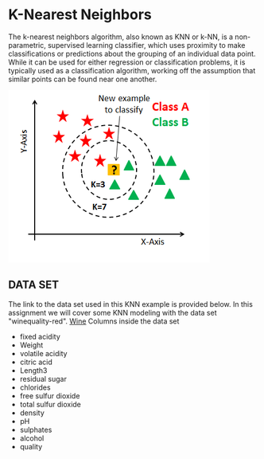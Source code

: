 # K-Nearest Neighbors

The k-nearest neighbors algorithm, also known as KNN or k-NN, is a non-parametric, supervised learning classifier, which uses proximity to make classifications or predictions about the grouping of an individual data point. While it can be used for either regression or classification problems, it is typically used as a classification algorithm, working off the assumption that similar points can be found near one another.

![KNN](KNN.png)

## DATA SET

The link to the data set used in this KNN example is provided below. In this assignment we will cover some KNN modeling with the data set "winequality-red".
[Wine](https://www.kaggle.com/datasets/uciml/red-wine-quality-cortez-et-al-2009)
Columns inside the data set
- fixed acidity
- Weight
- volatile acidity
- citric acid
- Length3
- residual sugar
- chlorides
- free sulfur dioxide
- total sulfur dioxide
- density
- pH
- sulphates
- alcohol
- quality
